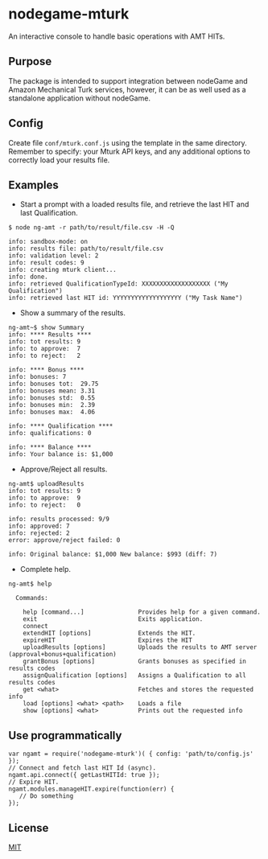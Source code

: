 # nodegame-mturk 

An interactive console to handle basic operations with AMT HITs.

## Purpose

The package is intended to support integration between nodeGame and
Amazon Mechanical Turk services, however, it can be as well used as a
standalone application without nodeGame.

## Config

Create file `conf/mturk.conf.js` using the template in the
same directory. Remember to specify: your Mturk API keys, and any
additional options to correctly load your results file.

## Examples

- Start a prompt with a loaded results file, and retrieve the last HIT
and last Qualification.
```
$ node ng-amt -r path/to/result/file.csv -H -Q

info: sandbox-mode: on
info: results file: path/to/result/file.csv
info: validation level: 2
info: result codes: 9
info: creating mturk client...
info: done.
info: retrieved QualificationTypeId: XXXXXXXXXXXXXXXXXXX ("My Qualification")
info: retrieved last HIT id: YYYYYYYYYYYYYYYYYYY ("My Task Name")
```
- Show a summary of the results.

```
ng-amt~$ show Summary
info: **** Results ****
info: tot results: 9
info: to approve:  7
info: to reject:   2

info: **** Bonus ****
info: bonuses: 7
info: bonuses tot:  29.75
info: bonuses mean: 3.31
info: bonuses std:  0.55
info: bonuses min:  2.39
info: bonuses max:  4.06

info: **** Qualification ****
info: qualifications: 0

info: **** Balance ****
info: Your balance is: $1,000
```

- Approve/Reject all results.

```
ng-amt$ uploadResults 
info: tot results: 9
info: to approve:  9
info: to reject:   0

info: results processed: 9/9
info: approved: 7
info: rejected: 2
error: approve/reject failed: 0

info: Original balance: $1,000 New balance: $993 (diff: 7)
```

- Complete help.

```
ng-amt$ help

  Commands:

    help [command...]               Provides help for a given command.
    exit                            Exits application.
    connect                         
    extendHIT [options]             Extends the HIT.
    expireHIT                       Expires the HIT
    uploadResults [options]         Uploads the results to AMT server (approval+bonus+qualification)
    grantBonus [options]            Grants bonuses as specified in results codes
    assignQualification [options]   Assigns a Qualification to all results codes
    get <what>                      Fetches and stores the requested info
    load [options] <what> <path>    Loads a file
    show [options] <what>           Prints out the requested info
```

## Use programmatically

```
var ngamt = require('nodegame-mturk')( { config: 'path/to/config.js' });
// Connect and fetch last HIT Id (async).
ngamt.api.connect({ getLastHITId: true });
// Expire HIT.
ngamt.modules.manageHIT.expire(function(err) {
   // Do something
});
```

## License

[MIT](LICENSE)
